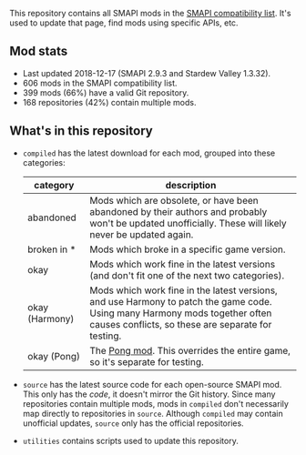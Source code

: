This repository contains all SMAPI mods in the [SMAPI compatibility list](https://stardewvalleywiki.com/Modding:SMAPI_compatibility).
It's used to update that page, find mods using specific APIs, etc.

## Mod stats
* Last updated 2018-12-17 (SMAPI 2.9.3 and Stardew Valley 1.3.32).
* 606 mods in the SMAPI compatibility list.
* 399 mods (66%) have a valid Git repository.
* 168 repositories (42%) contain multiple mods.

## What's in this repository
* `compiled` has the latest download for each mod, grouped into these categories:

  category       | description
  -------------- | -----------
  abandoned      | Mods which are obsolete, or have been abandoned by their authors and probably won't be updated unofficially. These will likely never be updated again.
  broken in \*   | Mods which broke in a specific game version.
  okay           | Mods which work fine in the latest versions (and don't fit one of the next two categories).
  okay (Harmony) | Mods which work fine in the latest versions, and use Harmony to patch the game code. Using many Harmony mods together often causes conflicts, so these are separate for testing.
  okay (Pong)    | The [Pong mod](https://www.nexusmods.com/stardewvalley/mods/1994). This overrides the entire game, so it's separate for testing.

* `source` has the latest source code for each open-source SMAPI mod. This only has the _code_, it
  doesn't mirror the Git history. Since many repositories contain multiple mods, mods in `compiled`
  don't necessarily map directly to repositories in `source`. Although `compiled` may contain
  unofficial updates, `source` only has the official repositories.

* `utilities` contains scripts used to update this repository.

